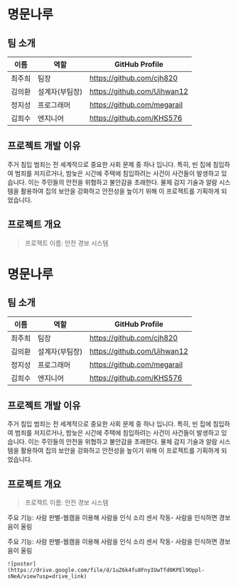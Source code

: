 # 명문나루

## 팀 소개

|  이름  |  역할  | GitHub Profile |
|--|--|--|
| 최주희 |  팀장  | https://github.com/cjh820
| 김의환 | 설계자(부팀장) | https://github.com/Uihwan12
| 정지성 |  프로그래머 | https://github.com/megarail
| 김희수 |  엔지니어  | https://github.com/KHS576

## 프로젝트 개발 이유
주거 침입 범죄는 전 세계적으로 중요한 사회 문제 중 하나 입니다. 특히, 빈 집에 침입하여 범죄를 저지르거나, 밤늦은 시간에 주택에 침입하려는 사건이 사건들이 발생하고 있습니다. 이는 주민들의 안전을 위협하고 불안감을 초래한다. 물체 감지 기술과 알람 시스템을 활용하여 집의 보안을 강화하고 안전성을 높이기 위해 이 프로젝트를 기획하게 되었습니다.


## 프로젝트 개요

>프로젝트 이름: 안전 경보 시스템 
# 명문나루

## 팀 소개

|  이름  |  역할  | GitHub Profile |
|--|--|--|
| 최주희 |  팀장  | https://github.com/cjh820
| 김의환 | 설계자(부팀장) | https://github.com/Uihwan12
| 정지성 |  프로그래머 | https://github.com/megarail
| 김희수 |  엔지니어  | https://github.com/KHS576

## 프로젝트 개발 이유
주거 침입 범죄는 전 세계적으로 중요한 사회 문제 중 하나 입니다. 특히, 빈 집에 침입하여 범죄를 저지르거나, 밤늦은 시간에 주택에 침입하려는 사건이 사건들이 발생하고 있습니다. 이는 주민들의 안전을 위협하고 불안감을 초래한다. 물체 감지 기술과 알람 시스템을 활용하여 집의 보안을 강화하고 안전성을 높이기 위해 이 프로젝트를 기획하게 되었습니다.


## 프로젝트 개요

>프로젝트 이름: 안전 경보 시스템 


주요 기능:
사람 판별-웹캠을 이용해 사람을 인식
소리 센서 작동- 사람을 인식하면 경보음이 울림

주요 기능:
사람 판별-웹캠을 이용해 사람을 인식
소리 센서 작동- 사람을 인식하면 경보음이 울림
```null
![poster](https://drive.google.com/file/d/1uZ6k4fu8FnyIUwTfd0KPEl9Oppl-sNeA/view?usp=drive_link)
